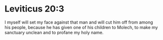 # Leviticus 20:3

I myself will set my face against that man and will cut him off from among his people, because he has given one of his children to Molech, to make my sanctuary unclean and to profane my holy name.
